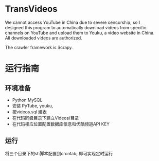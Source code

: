 # TransVideos
We cannot access YouTube in China due to severe cencorship, so I designed this program to automatically download videos from specific channels on YouTube and upload them to Youku, a video website in China. All downloaded videos are authorized.

The crawler framework is Scrapy.

# 运行指南
## 环境准备
* Python MySQL
* 安装 PyTube, youku, 
* 按videos.sql 建表
* 在代码同级目录下建立Videos/目录
* 在代码相应位置配置数据库信息和优酷频道API KEY

## 运行
将三个目录下的sh脚本配置到crontab, 即可实现定时运行

